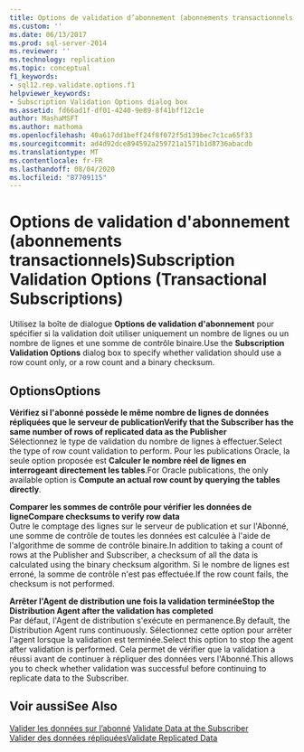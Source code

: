 ```yaml
---
title: Options de validation d’abonnement (abonnements transactionnels) | Microsoft Docs
ms.custom: ''
ms.date: 06/13/2017
ms.prod: sql-server-2014
ms.reviewer: ''
ms.technology: replication
ms.topic: conceptual
f1_keywords:
- sql12.rep.validate.options.f1
helpviewer_keywords:
- Subscription Validation Options dialog box
ms.assetid: fd66ad1f-df01-4240-9e89-8f41bff12c1e
author: MashaMSFT
ms.author: mathoma
ms.openlocfilehash: 40a617dd1beff24f8f072f5d139bec7c1ca65f33
ms.sourcegitcommit: ad4d92dce894592a259721a1571b1d8736abacdb
ms.translationtype: MT
ms.contentlocale: fr-FR
ms.lasthandoff: 08/04/2020
ms.locfileid: "87709115"
---
```

# <a name="subscription-validation-options-transactional-subscriptions"></a><span data-ttu-id="36e82-102">Options de validation d'abonnement (abonnements transactionnels)</span><span class="sxs-lookup"><span data-stu-id="36e82-102">Subscription Validation Options (Transactional Subscriptions)</span></span>
  <span data-ttu-id="36e82-103">Utilisez la boîte de dialogue **Options de validation d'abonnement** pour spécifier si la validation doit utiliser uniquement un nombre de lignes ou un nombre de lignes et une somme de contrôle binaire.</span><span class="sxs-lookup"><span data-stu-id="36e82-103">Use the **Subscription Validation Options** dialog box to specify whether validation should use a row count only, or a row count and a binary checksum.</span></span>  
  
## <a name="options"></a><span data-ttu-id="36e82-104">Options</span><span class="sxs-lookup"><span data-stu-id="36e82-104">Options</span></span>  
 <span data-ttu-id="36e82-105">**Vérifiez si l'abonné possède le même nombre de lignes de données répliquées que le serveur de publication**</span><span class="sxs-lookup"><span data-stu-id="36e82-105">**Verify that the Subscriber has the same number of rows of replicated data as the Publisher**</span></span>  
 <span data-ttu-id="36e82-106">Sélectionnez le type de validation du nombre de lignes à effectuer.</span><span class="sxs-lookup"><span data-stu-id="36e82-106">Select the type of row count validation to perform.</span></span> <span data-ttu-id="36e82-107">Pour les publications Oracle, la seule option proposée est **Calculer le nombre réel de lignes en interrogeant directement les tables**.</span><span class="sxs-lookup"><span data-stu-id="36e82-107">For Oracle publications, the only available option is **Compute an actual row count by querying the tables directly**.</span></span>  
  
 <span data-ttu-id="36e82-108">**Comparer les sommes de contrôle pour vérifier les données de ligne**</span><span class="sxs-lookup"><span data-stu-id="36e82-108">**Compare checksums to verify row data**</span></span>  
 <span data-ttu-id="36e82-109">Outre le comptage des lignes sur le serveur de publication et sur l'Abonné, une somme de contrôle de toutes les données est calculée à l'aide de l'algorithme de somme de contrôle binaire.</span><span class="sxs-lookup"><span data-stu-id="36e82-109">In addition to taking a count of rows at the Publisher and Subscriber, a checksum of all the data is calculated using the binary checksum algorithm.</span></span> <span data-ttu-id="36e82-110">Si le nombre de lignes est erroné, la somme de contrôle n'est pas effectuée.</span><span class="sxs-lookup"><span data-stu-id="36e82-110">If the row count fails, the checksum is not performed.</span></span>  
  
 <span data-ttu-id="36e82-111">**Arrêter l'Agent de distribution une fois la validation terminée**</span><span class="sxs-lookup"><span data-stu-id="36e82-111">**Stop the Distribution Agent after the validation has completed**</span></span>  
 <span data-ttu-id="36e82-112">Par défaut, l'Agent de distribution s'exécute en permanence.</span><span class="sxs-lookup"><span data-stu-id="36e82-112">By default, the Distribution Agent runs continuously.</span></span> <span data-ttu-id="36e82-113">Sélectionnez cette option pour arrêter l'agent lorsque la validation est terminée.</span><span class="sxs-lookup"><span data-stu-id="36e82-113">Select this option to stop the agent after validation is performed.</span></span> <span data-ttu-id="36e82-114">Cela permet de vérifier que la validation a réussi avant de continuer à répliquer des données vers l'Abonné.</span><span class="sxs-lookup"><span data-stu-id="36e82-114">This allows you to check whether validation was successful before continuing to replicate data to the Subscriber.</span></span>  
  
## <a name="see-also"></a><span data-ttu-id="36e82-115">Voir aussi</span><span class="sxs-lookup"><span data-stu-id="36e82-115">See Also</span></span>  
 <span data-ttu-id="36e82-116">[Valider les données sur l’abonné](validate-data-at-the-subscriber.md) </span><span class="sxs-lookup"><span data-stu-id="36e82-116">[Validate Data at the Subscriber](validate-data-at-the-subscriber.md) </span></span>  
 [<span data-ttu-id="36e82-117">Valider des données répliquées</span><span class="sxs-lookup"><span data-stu-id="36e82-117">Validate Replicated Data</span></span>](validate-data-at-the-subscriber.md)  
  
  
